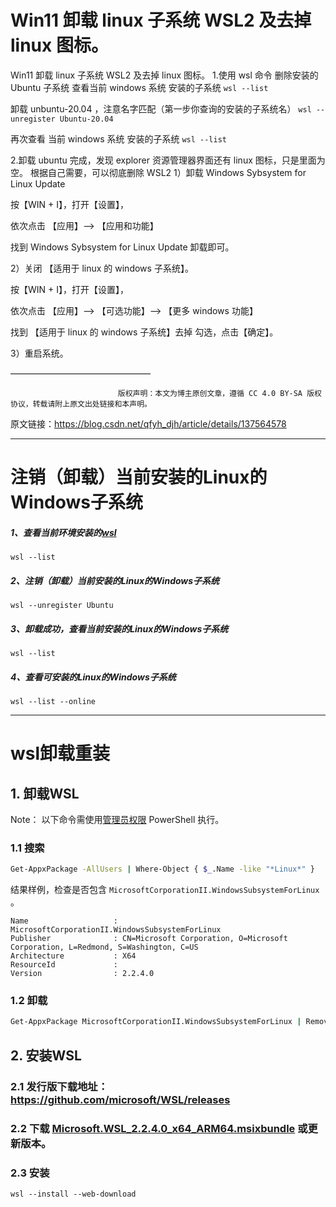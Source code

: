 # Win11 卸载 linux 子系统 WSL2 及去掉 linux 图标。

Win11 卸载 linux 子系统 WSL2 及去掉 linux 图标。
1.使用 wsl 命令 删除安装的 Ubuntu 子系统
查看当前 windows 系统 安装的子系统
`wsl --list`

卸载 unbuntu-20.04 ，注意名字匹配（第一步你查询的安装的子系统名）
`wsl --unregister Ubuntu-20.04`

再次查看 当前 windows 系统 安装的子系统
`wsl --list`



2.卸载 ubuntu 完成，发现 explorer 资源管理器界面还有 linux 图标，只是里面为空。 根据自己需要，可以彻底删除 WSL2
1）卸载 Windows Sybsystem for Linux Update

按【WIN + I】，打开【设置】，

依次点击 【应用】–> 【应用和功能】

找到 Windows Sybsystem for Linux Update 卸载即可。

2）关闭 【适用于 linux 的 windows 子系统】。

按【WIN + I】，打开【设置】，

依次点击 【应用】–> 【可选功能】–> 【更多 windows 功能】

找到 【适用于 linux 的 windows 子系统】去掉 勾选，点击【确定】。

3）重启系统。


————————————————

                            版权声明：本文为博主原创文章，遵循 CC 4.0 BY-SA 版权协议，转载请附上原文出处链接和本声明。

原文链接：https://blog.csdn.net/qfyh_djh/article/details/137564578

---

# 注销（卸载）当前安装的Linux的Windows子系统

##### 1、查看当前环境安装的[wsl](https://so.csdn.net/so/search?q=wsl&spm=1001.2101.3001.7020)

```shell
wsl --list
```

##### 2、注销（卸载）当前安装的Linux的Windows子系统

```shell
wsl --unregister Ubuntu
```

##### 3、卸载成功，查看当前安装的Linux的Windows子系统

```shell
wsl --list
```

##### 4、查看可安装的Linux的Windows子系统

```shell
wsl --list --online
```

---

# wsl卸载重装

## 1. 卸载WSL

Note： 以下命令需使用[管理员权限](https://so.csdn.net/so/search?q=管理员权限&spm=1001.2101.3001.7020) PowerShell 执行。

### 1.1 搜索

```bash
Get-AppxPackage -AllUsers | Where-Object { $_.Name -like "*Linux*" }
```

结果样例，检查是否包含 `MicrosoftCorporationII.WindowsSubsystemForLinux` 。

```
Name                   : MicrosoftCorporationII.WindowsSubsystemForLinux
Publisher              : CN=Microsoft Corporation, O=Microsoft Corporation, L=Redmond, S=Washington, C=US
Architecture           : X64
ResourceId             :
Version                : 2.2.4.0
```

### 1.2 卸载

```sh
Get-AppxPackage MicrosoftCorporationII.WindowsSubsystemForLinux | Remove-AppxPackage
```

## 2. 安装WSL

### 2.1 发行版下载地址：https://github.com/microsoft/WSL/releases

### 2.2 下载 [Microsoft.WSL_2.2.4.0_x64_ARM64.msixbundle](https://github.com/microsoft/WSL/releases/download/2.2.4/Microsoft.WSL_2.2.4.0_x64_ARM64.msixbundle) 或更新版本。

### 2.3 安装

`wsl --install --web-download` 

